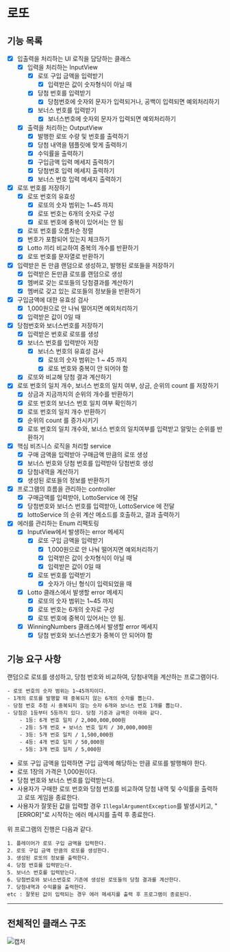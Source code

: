 # 로또

## 기능 목록

- [x] 입출력을 처리하는 UI 로직을 담당하는 클래스
    - [x] 입력을 처리하는 InputView
        - [x] 로또 구입 금액을 입력받기
            - [x] 입력받은 값이 숫자형식이 아닐 때
        - [x] 당첨 번호를 입력받기
            - [x] 당첨번호에 숫자외 문자가 입력되거나, 공백이 입력되면 예외처리하기
        - [x] 보너스 번호를 입력받기
            - [x] 보너스번호에 숫자외 문자가 입력되면 예외처리하기
    - [x] 출력을 처리하는 OutputView
        - [x] 발행한 로또 수량 및 번호를 출력하기
        - [x] 당첨 내역을 템플릿에 맞게 출력하기
        - [x] 수익률을 출력하기
        - [x] 구입금액 입력 메세지 출력하기
        - [x] 당첨번호 입력 메세지 출력하기
        - [x] 보너스 번호 입력 메세지 출력하기

- [x] 로또 번호를 저장하기
    - [x] 로또 번호의 유효성
        - [x] 로또의 숫자 범위는 1~45 까지
        - [x] 로또 번호는 6개의 숫자로 구성
        - [x] 로또 번호에 중복이 있어서는 안 됨
    - [x] 로또 번호를 오름차순 정렬
    - [x] 번호가 포함되어 있는지 체크하기
    - [x] Lotto 끼리 비교하여 중복의 개수를 반환하기
    - [x] 로또 번호를 문자열로 반환하기

- [x] 입력받은 돈 만큼 랜덤으로 생성하고, 발행된 로또들을 저장하기
    - [x] 입력받은 돈만큼 로또를 랜덤으로 생성
    - [x] 멤버로 갖는 로또들의 당첨결과를 계산하기
    - [x] 멤버로 갖고 있는 로또들의 정보들을 반환하기

- [x] 구입금액에 대한 유효성 검사
    - [x] 1,000원으로 안 나눠 떨어지면 예외처리하기
    - [x] 입력받은 값이 0일 때

- [x] 당첨번호와 보너스번호를 저장하기
    - [x] 입력받은 번호로 로또를 생성
    - [x] 보너스 번호를 입력받아 저장
        - [x] 보너스 번호의 유효성 검사
            - [x] 로또의 숫자 범위는 1 ~ 45 까지
            - [x] 로또 번호와 중복이 안 되어야 함
    - [x] 로또와 비교해 당첨 결과 계산하기

- [x] 로또 번호의 일치 개수, 보너스 번호의 일치 여부, 상금, 순위의 count 를 저장하기
    - [x] 상금과 지금까지의 순위의 개수를 반환하기
    - [x] 로또 번호의 보너스 번호 일치 여부 확인하기
    - [x] 로또 번호의 일치 개수 반환하기
    - [x] 순위의 count 를 증가시키기
    - [x] 로또 번호의 일치 개수와, 보너스 번호의 일치여부를 입력받고 알맞는 순위를 반환하기

- [x] 핵심 비즈니스 로직을 처리할 service
    - [x] 구매 금액을 입력받아 구매금액 만큼의 로또 생성
    - [x] 보너스 번호와 당첨 번호를 입력받아 당첨번호 생성
    - [x] 당첨내역을 계산하기
    - [x] 생성된 로또들의 정보를 반환하기

- [x] 프로그램의 흐름을 관리하는 controller
    - [x] 구매금액를 입력받아, LottoService 에 전달
    - [x] 당첨번호와 보너스 번호를 입력받아, LottoService 에 전달
    - [x] lottoService 의 순위 계산 메소드를 호출하고, 결과 출력하기

- [x] 에러를 관리하는 Enum 리팩토링
    - [x] InputView에서 발생하는 error 메세지
        - [x] 로또 구입 금액을 입력받기
            - [x] 1,000원으로 안 나눠 떨어지면 예외처리하기
            - [x] 입력받은 값이 숫자형식이 아닐 때
            - [x] 입력받은 값이 0일 때
        - [x] 로또 번호를 입력받기
            - [x] 숫자가 아닌 형식이 입력되었을 때
    - [x] Lotto 클래스에서 발생할 error 메세지
        - [x] 로또의 숫자 범위는 1~45 까지
        - [x] 로또 번호는 6개의 숫자로 구성
        - [x] 로또 번호에 중복이 있어서는 안 됨.
    - [x] WinningNumbers 클래스에서 발생할 error 메세지
        - [x] 당첨 번호와 보너스번호가 중복이 안 되어야 함

## 기능 요구 사항

랜덤으로 로또를 생성하고, 당첨 번호와 비교하여, 당첨내역을 계산하는 프로그램이다.

```
- 로또 번호의 숫자 범위는 1~45까지이다.
- 1개의 로또를 발행할 때 중복되지 않는 6개의 숫자를 뽑는다.
- 당첨 번호 추첨 시 중복되지 않는 숫자 6개와 보너스 번호 1개를 뽑는다.
- 당첨은 1등부터 5등까지 있다. 당첨 기준과 금액은 아래와 같다.
    - 1등: 6개 번호 일치 / 2,000,000,000원
    - 2등: 5개 번호 + 보너스 번호 일치 / 30,000,000원
    - 3등: 5개 번호 일치 / 1,500,000원
    - 4등: 4개 번호 일치 / 50,000원
    - 5등: 3개 번호 일치 / 5,000원
```

- 로또 구입 금액을 입력하면 구입 금액에 해당하는 만큼 로또를 발행해야 한다.
- 로또 1장의 가격은 1,000원이다.
- 당첨 번호와 보너스 번호를 입력받는다.
- 사용자가 구매한 로또 번호와 당첨 번호를 비교하여 당첨 내역 및 수익률을 출력하고 로또 게임을 종료한다.
- 사용자가 잘못된 값을 입력할 경우 `IllegalArgumentException`를 발생시키고, "[ERROR]"로 시작하는 에러 메시지를 출력 후 종료한다.

위 프로그램의 진행은 다음과 같다.

```
1. 플레이어가 로또 구입 금액을 입력한다.
2. 로또 구입 금액 만큼의 로또를 생성한다.
3. 생성된 로또의 정보를 출력한다.
4. 당첨 번호를 입력받는다.
5. 보너스 번호를 입력받는다.
6. 당첨번호와 보너스번호로 기존에 생성된 로또들의 당첨 결과를 계산한다.
7. 당첨내역과 수익률을 출력한다.
etc : 잘못된 값이 입력되는 경우 에러 메세지를 출력 후 프로그램이 종료된다.
```

---
## 전체적인 클래스 구조

![캡처](https://raw.githubusercontent.com/hong-sile/lotto-java/hong-sile/finalDesign.png?token=GHSAT0AAAAAABZV7YNIY7BGR7GBGAVIFINUY3TLDZA)